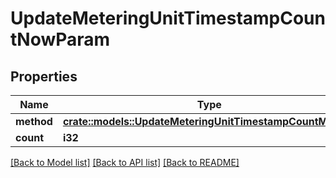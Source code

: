 # UpdateMeteringUnitTimestampCountNowParam

## Properties

Name | Type | Description | Notes
------------ | ------------- | ------------- | -------------
**method** | [**crate::models::UpdateMeteringUnitTimestampCountMethod**](UpdateMeteringUnitTimestampCountMethod.md) |  | 
**count** | **i32** | Count | 

[[Back to Model list]](../README.md#documentation-for-models) [[Back to API list]](../README.md#documentation-for-api-endpoints) [[Back to README]](../README.md)


